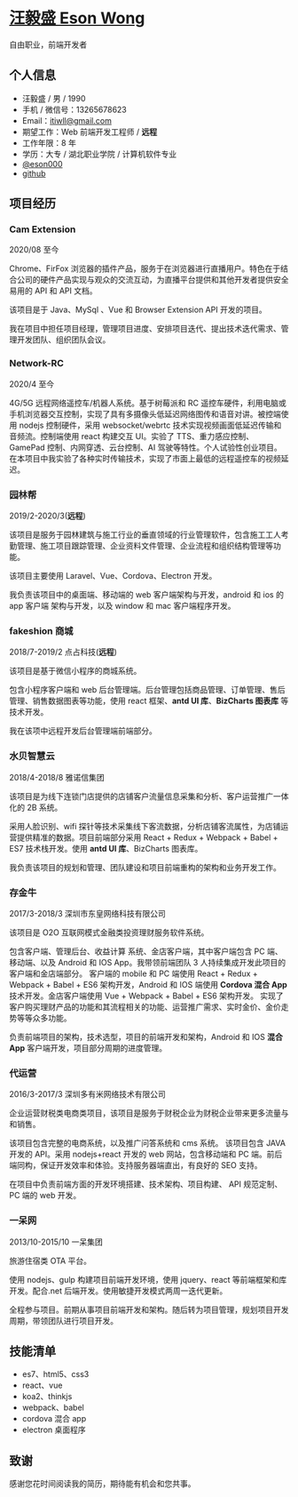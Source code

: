 # [汪毅盛 Eson Wong](https://esonwong.com)

自由职业，前端开发者

## 个人信息

- 汪毅盛 / 男 / 1990
- 手机 / 微信号：13265678623
- Email：itiwll@gmail.com
- 期望工作：Web 前端开发工程师 / __远程__
- 工作年限：8 年
- 学历：大专 / 湖北职业学院 / 计算机软件专业
- [@eson000](https://twitter.com/eson000)
- [github](https://github.com/itiwll)

## 项目经历

### Cam Extension

2020/08 至今

Chrome、FirFox 浏览器的插件产品，服务于在浏览器进行直播用户。特色在于结合公司的硬件产品实现与观众的交流互动，为直播平台提供和其他开发者提供安全易用的 API 和 API 文档。

该项目是于 Java、MySql 、Vue 和 Browser Extension API 开发的项目。

我在项目中担任项目经理，管理项目进度、安排项目迭代、提出技术迭代需求、管理开发团队、组织团队会议。

### Network-RC

2020/4 至今

4G/5G 远程网络遥控车/机器人系统。基于树莓派和 RC 遥控车硬件，利用电脑或手机浏览器交互控制，实现了具有多摄像头低延迟网络图传和语音对讲。被控端使用 nodejs 控制硬件，采用 websocket/webrtc 技术实现视频画面低延迟传输和音频流。控制端使用 react 构建交互 UI。实验了 TTS、重力感应控制、GamePad 控制、内网穿透、云台控制、AI 驾驶等特性。个人试验性创业项目。
在本项目中我实验了各种实时传输技术，实现了市面上最低的远程遥控车的视频延迟。

### 园林帮

2019/2-2020/3(**远程**)

该项目是服务于园林建筑与施工行业的垂直领域的行业管理软件，包含施工工人考勤管理、施工项目跟踪管理、企业资料文件管理、企业流程和组织结构管理等功能。

该项目主要使用 Laravel、Vue、Cordova、Electron 开发。

我负责该项目中的桌面端、移动端的 web 客户端架构与开发，android 和 ios 的 app 客户端 架构与开发，以及 window 和 mac 客户端程序开发。

### fakeshion 商城

2018/7-2019/2 点占科技(**远程**)

该项目是基于微信小程序的商城系统。

包含小程序客户端和 web 后台管理端。后台管理包括商品管理、订单管理、售后管理、销售数据图表等功能，使用 react 框架、**antd UI 库**、**BizCharts 图表库** 等技术开发。

我在该项中远程开发后台管理端前端部分。

### 水贝智慧云

2018/4-2018/8 雅诺信集团

该项目是为线下连锁门店提供的店铺客户流量信息采集和分析、客户运营推广一体化的 2B 系统。

采用人脸识别、wifi 探针等技术采集线下客流数据，分析店铺客流属性，为店铺运营提供精准的数据。项目前端部分采用 React + Redux + Webpack + Babel + ES7 技术栈开发。使用 **antd UI 库**、BizCharts 图表库。

我负责该项目的规划和管理、团队建设和项目前端重构的架构和业务开发工作。

### 存金牛

2017/3-2018/3 深圳市东皇网络科技有限公司

该项目是 O2O 互联网模式金融类投资理财服务软件系统。

包含客户端、管理后台、收益计算
系统、金店客户端，其中客户端包含 PC 端、移动端、以及 Android 和 IOS App。我带领前端团队 3 人持续集成开发此项目的客户端和金店端部分。
客户端的 mobile 和 PC 端使用 React + Redux + Webpack + Babel + ES6 架构开发，Android 和 IOS 端使用 **Cordova 混合 App** 技术开发。金店客户端使用 Vue + Webpack + Babel + ES6 架构开发。
实现了客户购买理财产品的功能和其流程相关的功能、运营推广需求、实时金价、金价走势等等众多功能。

负责前端项目的架构，技术选型，项目的前端开发和架构，Android 和 IOS **混合 App** 客户端开发，项目部分周期的进度管理。

### 代运营

2016/3-2017/3 深圳多有米网络技术有限公司

企业运营财税类电商类项目，该项目是服务于财税企业为财税企业带来更多流量与和销售。

该项目包含完整的电商系统，以及推广问答系统和 cms 系统。
该项目包含 JAVA 开发的 API。采用 nodejs+react 开发的 web 网站，包含移动端和 PC 端。前后端同构，保证开发效率和体验。支持服务器端直出，有良好的 SEO 支持。

在项目中负责前端方面的开发环境搭建、技术架构、项目构建、 API 规范定制、PC 端的 web 开发。

### 一呆网

2013/10-2015/10 一呆集团

旅游住宿类 OTA 平台。

使用 nodejs、gulp 构建项目前端开发环境，使用 jquery、react 等前端框架和库开发。配合.net 后端开发。使用敏捷开发模式两周一迭代更新。

全程参与项目。前期从事项目前端开发和架构。随后转为项目管理，规划项目开发周期，带领团队进行项目开发。

## 技能清单

- es7、html5、css3
- react、vue
- koa2、thinkjs
- webpack、babel
- cordova 混合 app
- electron 桌面程序

## 致谢

感谢您花时间阅读我的简历，期待能有机会和您共事。

